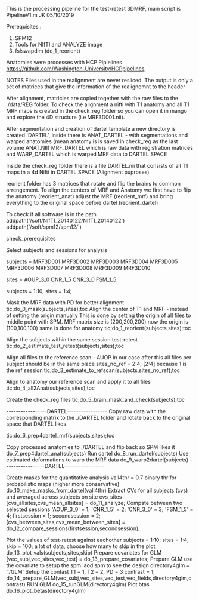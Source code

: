   This is the processing pipeline for the test-retest 3DMRF, main script is PipelineV1.m
  JK 05/10/2019

  Prerequisites :
  1. SPM12
  2. Tools for NIfTI and ANALYZE image
  3. fslswapdim (do_1_reorient)

  Anatomies were processes with HCP Pipielines
  https://github.com/Washington-University/HCPpipelines


  NOTES
  Files used in the realignment are never resliced. The output is only
  a set of matrices that give the information of the realignemnt to the
  header

  After alignment, matricies are copied together with the raw files to the ./data/REG 
  folder. To check the alignment a nifti with T1 anatomy and all T1 MRF
  maps is created in the check_reg folder so you can open it in mango and
  explore the 4D structure (i.e MRF3D001.nii). 

  After segmentation and creation of dartel template a new directory is
  created 'DARTEL', inside there is ANAT_DARTEL - with segmentations and
  warped anatomies (mean anatomy is is saved in check_reg as the last
  volume ANAT.NII) MRF_DARTEL which is raw data with registration matrices and
  WARP_DARTEL which is warped MRF data to DARTEL SPACE

  Inside the check_reg folder there is a file DARTEL.nii that consists
  of all T1 maps in a 4d Nifti in DARTEL SPACE (Alignment puproses)

  reorient folder has 3 matrices that rotate and flip the brains to common
  arrengement. To align the centers of MRF and Anatomy we first have to
  flip the anatomy (reorient_anat) adjust the MRF (reorient_mrf) and bring
  everything to the original space before dartel (reorient_dartel)

   To check if all software is in the path
addpath('/soft/NIfTI_20140122/NIfTI_20140122')
addpath('/soft/spm12/spm12/')

check_prerequisites
  

  Select subjects and sessions for analysis

 subjects   = MRF3D001 MRF3D002 MRF3D003 MRF3D004 MRF3D005 
              MRF3D006 MRF3D007 MRF3D008 MRF3D009 MRF3D010

 sites      = AOUP_3_0 CNR_1_5 CNR_3_0 FSM_1_5

subjects = 1:10;
sites = 1:4;

   Mask the MRF data with PD for better alignment
tic;do_0_mask(subjects,sites);toc
   Align the center of T1 and MRF - instead of setting the origin manually
  This is done by setting the origin of all files to middle point with
  SPM. MRF matrix size is (200,200,200) now the origin is (100,100,100)
  same is done for anatomy 
tic;do_1_reorient(subjects,sites);toc

   Align the subjects within the same session test-retest
tic;do_2_estimate_test_retest(subjects,sites);toc

   Align all files to the reference scan - AUOP in our case
   after this all files per subject should be in the same place
sites_no_ref = 2:4;   [2:4] because 1 is the ref session
tic;do_3_estimate_to_refscan(subjects,sites_no_ref);toc

   Align to anatomy our reference scan and apply it to all files
tic;do_4_all2Anat(subjects,sites);toc

   Create the check_reg files
tic;do_5_brain_mask_and_check(subjects);toc


  
 -----------------DARTEL-----------------
  Copy raw data with the corresponding matrix to the ./DARTEL folder
  and rotate back to the original space that DARTEL likes

tic;do_6_prep4dartel_mrf(subjects,sites);toc

  Copy processed anatomies to ./DARTEL and flip back so SPM likes it
do_7_prep4dartel_anat(subjects)
  Run dartel
do_8_run_dartel(subjects)
  Use estimated deformations to warp the MRF data
do_9_warp2dartel(subjects)
 -----------------DARTEL-----------------

   Create masks for the quantitative analysis 
vall4thr = 0.7   binary thr for probabilistic maps (higher more conservative)
do_10_make_masks_from_dartel(vall4thr)
   Extract CVs for all subjects (cvs) and averaged across subjects on site cvs_sites
[cvs_allsites,cvs_mean_allsites] = do_11_analyze;
   Compate between two selected sessions
  'AOUP_3_0'  = 1;
  'CNR_1_5'   = 2;
  'CNR_3_0'   = 3;
  'FSM_1_5'   = 4;
firstsession = 1;
secondsession = 2;
[cvs_between_sites,cvs_mean_between_sites] = do_12_compare_sessions(firstsession,secondsession);

   Plot the values of test-retest against eachother
subjects = 1:10;
sites = 1:4;
skip = 100;  a lot of data, choose how many to skip in the plot
do_13_plot_vals(subjects,sites,skip)
   Prepare covariates for GLM
[vec_subj,vec_sites,vec_test] = do_13_prepare_covariates;
   Prepare GLM   use the covariate to setup the 
spm   laod spm to see the design
directory4glm = './GLM'
  Setup the contast T1 = 1, T2 = 2, PD = 3
contrast = 1;
do_14_prepare_GLM(vec_subj,vec_sites,vec_test,vec_fields,directory4glm,contrast)
   RUN GLM
do_15_runGLM(directory4glm)
   Plot btas
do_16_plot_betas(directory4glm)
